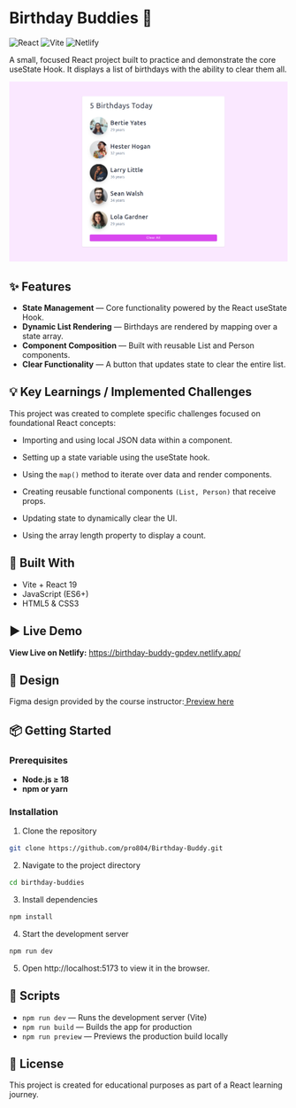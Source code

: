 # Birthday Buddies 🎂

![React](https://img.shields.io/badge/React-19-blue?logo=react)
![Vite](https://img.shields.io/badge/Vite-Bundler-purple?logo=vite)
![Netlify](https://img.shields.io/badge/Deployed%20on-Netlify-green?logo=netlify)

A small, focused React project built to practice and demonstrate the core useState Hook. It displays a list of birthdays with the ability to clear them all.

![Birthday-Buddies-Screenshot](./src/assets/Screenshot%20.png)

## ✨ Features

- **State Management** — Core functionality powered by the React useState Hook.
- **Dynamic List Rendering** — Birthdays are rendered by mapping over a state array.
- **Component Composition** — Built with reusable List and Person components.
- **Clear Functionality** — A button that updates state to clear the entire list.

## 💡 Key Learnings / Implemented Challenges

This project was created to complete specific challenges focused on foundational React concepts:

- Importing and using local JSON data within a component.

- Setting up a state variable using the useState hook.

- Using the `map()` method to iterate over data and render components.

- Creating reusable functional components `(List, Person)` that receive props.

- Updating state to dynamically clear the UI.

- Using the array length property to display a count.

## 🧰 Built With

- Vite + React 19
- JavaScript (ES6+)
- HTML5 & CSS3

## ▶️ Live Demo

**View Live on Netlify:**
https://birthday-buddy-gpdev.netlify.app/

## 🎨 Design

Figma design provided by the course instructor:[ Preview here](https://www.figma.com/file/e2vsLe9DMnXZIygNHkwGL1/Birthday-buddy?node-id=0%3A1&t=AGNWdO5QQGOoNCfD-1)

## 📦 Getting Started

### Prerequisites

- **Node.js ≥ 18**
- **npm or yarn**

### Installation

1. Clone the repository

```bash
git clone https://github.com/pro804/Birthday-Buddy.git
```

2. Navigate to the project directory

```bash
cd birthday-buddies
```

3. Install dependencies

```bash
npm install
```

4. Start the development server

```bash
npm run dev
```

5. Open http://localhost:5173 to view it in the browser.

## 🔧 Scripts

- `npm run dev` — Runs the development server (Vite)
- `npm run build` — Builds the app for production
- `npm run preview` — Previews the production build locally

## 📄 License

This project is created for educational purposes as part of a React learning journey.
